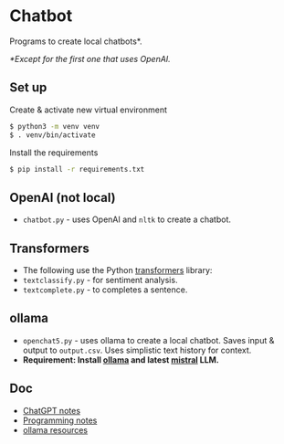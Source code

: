 # Chatbot

Programs to create local chatbots\*.

*\*Except for the first one that uses OpenAI.*

## Set up
Create & activate new virtual environment

   ```bash
   $ python3 -m venv venv
   $ . venv/bin/activate
   ```

Install the requirements

   ```bash
   $ pip install -r requirements.txt
   ```

## OpenAI (not local)
* `chatbot.py` - uses OpenAI and `nltk` to create a chatbot.

## Transformers
* The following use the Python [transformers](https://pypi.org/project/transformers/) library:
* `textclassify.py` - for sentiment analysis.
* `textcomplete.py` - to completes a sentence.

## ollama
* `openchat5.py` - uses ollama to create a local chatbot. Saves input & output to `output.csv`. Uses simplistic text history for context.
* **Requirement: Install [ollama](https://ollama.ai/) and latest [mistral](https://ollama.ai/library/mistral) LLM.**

## Doc
* [ChatGPT notes](doc/ChatGPTnotes.md)
* [Programming notes](doc/Programmingnotes.md)
* [ollama resources](doc/ollama_res.md)
